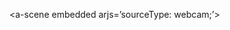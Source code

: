 <!DOCTYPE html>
<html>
	<head>
    	<script src="https://aframe.io/releases/1.0.4/aframe.min.js"></script>
		<script src="https://raw.githack.com/AR-js-org/AR.js/master/aframe/build/aframe-ar-nft.js"></script>
	</head>

  <a-scene embedded arjs=’sourceType: webcam;’>
      <a-marker preset=’hiro’>
	  	<a-entity gltf-model="https://arjs-cors-proxy.herokuapp.com/https://raw.githack.com/AR-js-org/AR.js/master/aframe/examples/image-tracking/nft/trex/scene.gltf"
       scale="0.1 0.1 0.1"
       position="0 0 0"
       	></a-entity> 
      </a-marker>
  <a-entity camera>
  </a-entity>
  </a-scene>
</html>
